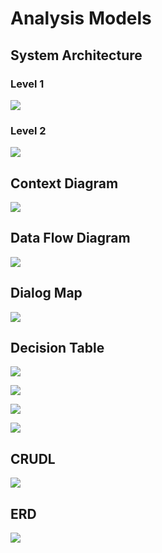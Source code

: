 # Analysis Models

## System Architecture
### Level 1
![](/static/Diagrams/SystemArchitectureLv1.png)
### Level 2
![](/static/Diagrams/SystemArchitectureLv2.png)
## Context Diagram

![](/static/Diagrams/Context_Diagram_V4.png)


## Data Flow Diagram

![](/static/Diagrams/DFDv2.png) 

## Dialog Map

![](/static/Diagrams/DialogMap.jpg)

## Decision Table

![](/static/Diagrams/LoginDT.png)

![](/static/Diagrams/updateIncidentDT.png)


![](/static/Diagrams/updateSMDT.png)


![](/static/Diagrams/incidentDT.png)

## CRUDL

 
![](/static/Diagrams/CRUDL.png)


## ERD

![](/static/Diagrams/ERD.png) 

